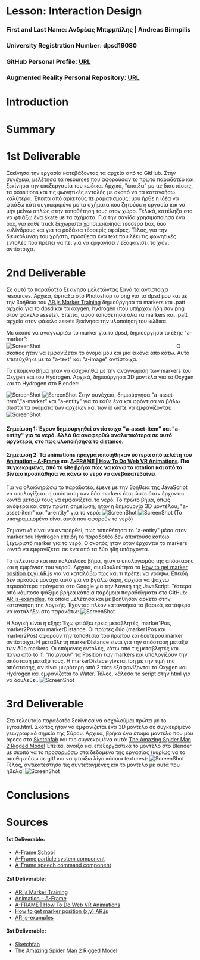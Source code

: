 # Lesson: Interaction Design

### First and Last Name: Ανδρέας Μπιρμπίλης | Andreas Birmpilis
### University Registration Number: dpsd19080
### GitHub Personal Profile: [URL](https://github.com/dpsd19080)
### Augmented Reality Personal Repository: [URL](https://github.com/dpsd19080/Augmented-Reality)

# Introduction

# Summary


# 1st Deliverable
Ξεκίνησα την εργασία κατεβάζοντας τα αρχεία από το GitHub. Στην συνέχεια, μελέτησα τα resources που αφορούσαν το πρώτο παραδοτέο και ξεκίνησα την επεξεργασία του κώδικα. Αρχικά, "έπαιξα" με τις διαστάσεις, τα possitions και τις φωνητικές εντολές με σκοπό να τα κατανοήσω καλύτερα. Έπειτα από αρκετούς πειραματισμούς, μου ήρθε η ιδέα να φτιάξω κάτι συγκεκριμένο με τα σχήματα που ζητούσε η εργασία και να μην μείνω απλώς στην τοποθέτηση τους στον χώρο. Τελικά, κατέληξα στο να φτιάξω ένα skate με τα σχήματα. Για την σανίδα χρησιμοποίησα ένα box, για κάθε truck ξεχωριστά χρησιμοποίησα τέσσερα box, δύο κυλίνδρους και για τα ροδάκια τέσσερίς σφαίρες. Τέλος, για την διευκόλυνση του χρήστη, πρόσθεσα ένα text που λέει τις φωνητικές εντολές που πρέπει να πει για να εμφανίσει / εξαφανίσει το χιόνι αντίστοιχα.   

# 2nd Deliverable
Σε αυτό το παραδοτέο ξεκίνησα μελετώντας ξανά τα αντίστοιχα resources. Αρχικά, έφτιαξα στο Photoshop το png για το dpsd μου και με την βοήθεια του [AR.js Marker Training](https://jeromeetienne.github.io/AR.js/three.js/examples/marker-training/examples/generator.html) δημιούργησα τα markers και .patt αρχεία για το dpsd και τα oxygen, hydrogen (που υπήρχαν ήδη σαν png στον φάκελο assets). Έπειτα, αφού τοποθέτησα όλα τα markers και .patt αρχεία στον φάκελο assets ξεκίνησα την υλοποίηση του κώδικα.

Με σκoπό να αναγνωρίζει το marker για το dpsd, δημιούργησα το εξής "a-marker":  
 ![ScreenShot](dpsdmarker.jpg)ㅤㅤㅤㅤㅤㅤㅤㅤㅤㅤㅤㅤㅤㅤㅤㅤㅤㅤㅤㅤㅤㅤㅤㅤㅤㅤㅤㅤ
Ο σκοπός ήταν να εμφανίζεται το όνομα μου και μια εικόνα από κάτω. Αυτό επιτεύχθηκε με το "a-text" και "a-image" αντίστοιχα.

Το επόμενο βήμα ήταν να ασχοληθώ με την αναγνώριση των markers του Oxygen και του Hydrogen.
Αρχικά, δημιούργησα 3D μοντέλα για το Oxygen και το Hydrogen στο Blender:

 ![ScreenShot](Oxygen_Screenshot_new.jpg) ![ScreenShot](Hydrogen_Screenshot_new.jpg)
Στην συνέχεια, δημιούργησα "a-asset-item","a-marker" και "a-entity" για το κάθε ένα και φρόντισα να βάλω σωστά τα ονόματα των αρχείων και των id ώστε να εμφανίζονται: 
 ![ScreenShot](oxy_hydrocode.jpg)ㅤ
 #### Σημείωση 1: Έχουν δημιουργηθεί αντίστοιχα "a-asset-item" και "a-entity" για το νερό. Αλλά θα αναφερθώ αναλυτικότερα σε αυτό αργότερα, στο πως υλοποiήσησα το distance.
 #### Σημείωση 2: Τα animations πραγματοποιήθηκαν ύστερα από μελέτη του [Animation – A-Frame](https://aframe.io/docs/1.3.0/components/animation.html) και [A-FRAME | How To Do Web VR Animations](https://www.youtube.com/watch?v=ZGk5XlPscsk&t=482s). Πιο συγκεκριμένα, από το site βρήκα πως να κάνω το rotation και από το βίντεο προσπάθησα να κάνω το νερό να ανεβοκατεβαίνει
 
Για να ολοκληρώσω το παραδοτέο, έμενε με την βοήθεια της JavaScript να υπολογίζεται η απόσταση των δύο markers έτσι ώστε όταν έρχονται κοντά μεταξύ τους να εμφανίζεται το νερό. Το πρώτο βήμα, όπως ανέφερα και στην πρώτη σημείωση, ήταν η δημιουργία 3D μοντέλου, "a-asset-item" και "a-entity" για το νερό:
 ![ScreenShot](Water_Screenshot.jpg)
 ![ScreenShot](watercode_new.jpg) (Τα υπογραμμισμένα είναι αυτά που αφορούν το νερό)
 
 Σημαντικό είναι να αναφερθεί, πως τοποθέτησα το "a-entiry" μέσα στον marker του Hydrogen επειδή το παραδοτέο δεν απαιτούσε κάποιο ξεχωριστό marker για το νερό. Ο σκοπός ήταν όταν έρχονται τα markers κοντά να εμφανίζεται σε ένα από τα δύο ήδη υπάρχοντα. 
 
 Το τελευταίο και πιο πολύπλοκο βήμα, ήταν ο υπολογισμός της απόστασης και η εμφάνιση του νερού. Αρχικά, συμβουλεύτηκα το [How to get marker position (x,y) AR.js](https://stackoverflow.com/questions/61239107/how-to-get-marker-position-x-y-ar-js?fbclid=IwAR1Sn5znFMi_lntPM_S7T3aLX5rdjE2Fj5HIk7CQtOUiaG6ZdR-dc5mFcss) για να καταλάβω πως και τι πρέπει να γράψω. Επειδή δεν αρκούσε μονάχα αυτό για να βγάλω άκρη, άρχισα να ψάχνω περισσότερα πράγματα στο Google για την λογική της JavaScript. Ύστερα από κάμποσο ψάξιμο βρήκα κάποια παρόμοια παραδείγματα στο GitHub: [AR.js-examples](https://github.com/stemkoski/AR.js-examples), τα οποία μελέτησα και με βοήθησαν αρκετά στην κατανόηση της λογικής. Έχοντας πλέον κατανοήσει τα βασικά, κατάφερα να καταλήξω στο παρακάτω:
 ![ScreenShot](JavaScript.jpg)
 
Η λογική είναι η εξής: Έχω φτιάξει τρεις μεταβλητές, marker1Pos, marker2Pos και markerDIstance. Οι πρώτες δύο (marker1Pos και marker2Pos) αφορούν την τοποθεσία του πρώτου και δεύτερου marker αντίστοιχα. Η μεταβλητή markerDIstance είναι για την απόσταση μεταξύ των δύο markers. Οι επόμενες εντολές, κάτω από τις μεταβλητές και πάνω από το if, "παίρνουν" τα Position των markers και υπολογίζουν την απόσταση μεταξύ τους. Η markerDistace γίνεται ίση με την τιμή της απόστασης, αν είναι μικρότερη από 2 τότε εξαφανίζονται τα Oxygen και Hydrogen και εμφανίζεται το Water.
Τέλος, κάλεσα τo script στην html για να δουλεύει.
 ![ScreenShot](call_java.jpg)

# 3rd Deliverable 
Στο τελευταίο παραδοτέο ξεκίνησα να ασχολούμαι πρώτα με το syros.html. Σκοπός ήταν να εμφανίζεται ένα 3D μοντέλο σε συγκεκρίμενο γεωγραφικό σημείο της Σύρου. Αρχικά, βρήκα ένα έτοιμο μοντέλο που μου άρεσε στο [Sketchfab](https://sketchfab.com/) και πιο συγκεκριμένα αυτό: [The Amazing Spider Man 2 Rigged Model](https://sketchfab.com/3d-models/the-amazing-spider-man-2-rigged-model-fd9385343d14477a979d0269b3015e1e) Έπειτα, άνοιξα και επεξεργάστικα το μοντέλο στο Blender με σκοπό να το προσαρμόσω στα δεδομένα της εργασίας (κυρίως να το αποθηκεύσω σε gltf και να φτιάξω λίγο κάποια textures):
 ![ScreenShot](spidey_syros_model_screenshot.jpg)
 Τέλος, αντικατέστησα τις συντεταγμένες και το μοντέλο με αυτά που ήθελα! 
 ![ScreenShot](syros_code.jpg)
 

# Conclusions


# Sources
#### 1st Deliverable:
- [Α-Frame School](https://aframe.io/aframe-school/#/)
- [Α-Frame particle system component](https://www.npmjs.com/package/aframe-particle-system-component)
- [Α-Frame speech command component](https://www.npmjs.com/package/aframe-speech-command-component)

#### 2st Deliverable:
- [AR.js Marker Training](https://jeromeetienne.github.io/AR.js/three.js/examples/marker-training/examples/generator.html)
- [Animation – A-Frame](https://aframe.io/docs/1.3.0/components/animation.html)
- [A-FRAME | How To Do Web VR Animations](https://www.youtube.com/watch?v=ZGk5XlPscsk&t=482s)
- [How to get marker position (x,y) AR.js](https://stackoverflow.com/questions/61239107/how-to-get-marker-position-x-y-ar-js?fbclid=IwAR1Sn5znFMi_lntPM_S7T3aLX5rdjE2Fj5HIk7CQtOUiaG6ZdR-dc5mFcss)
- [AR.js-examples](https://github.com/stemkoski/AR.js-examples)

#### 3st Deliverable:
- [Sketchfab](https://sketchfab.com/)
- [The Amazing Spider Man 2 Rigged Model](https://sketchfab.com/3d-models/the-amazing-spider-man-2-rigged-model-fd9385343d14477a979d0269b3015e1e)
